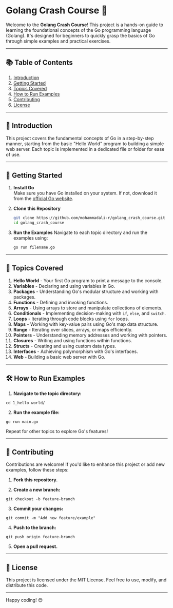 # Golang Crash Course 🚀

Welcome to the **Golang Crash Course**! This project is a hands-on guide to learning the foundational concepts of the Go programming language (Golang). It's designed for beginners to quickly grasp the basics of Go through simple examples and practical exercises.

---

## 📚 Table of Contents

1. [Introduction](#introduction)
2. [Getting Started](#getting-started)
3. [Topics Covered](#topics-covered)
4. [How to Run Examples](#how-to-run-examples)
5. [Contributing](#contributing)
6. [License](#license)

---

## 📖 Introduction

This project covers the fundamental concepts of Go in a step-by-step manner, starting from the basic "Hello World" program to building a simple web server. Each topic is implemented in a dedicated file or folder for ease of use.

---

## 🚀 Getting Started

1. **Install Go**  
   Make sure you have Go installed on your system. If not, download it from the [official Go website](https://go.dev/).

2. **Clone this Repository**  
   ```bash
   git clone https://github.com/mohammadali-r/golang_crash_course.git
   cd golang_crash_course

3. **Run the Examples**
    Navigate to each topic directory and run the examples using:

    ```bash
    go run filename.go

---

## 🔑 Topics Covered

1. **Hello World** - Your first Go program to print a message to the console.
2. **Variables** - Declaring and using variables in Go.
3. **Packages** - Understanding Go's modular structure and working with packages.
4. **Functions** - Defining and invoking functions.
5. **Arrays** - Using arrays to store and manipulate collections of elements.
6. **Conditionals** - Implementing decision-making with `if`, `else`, and `switch`.
7. **Loops** - Iterating through code blocks using `for` loops.
8. **Maps** - Working with key-value pairs using Go's map data structure.
9. **Range** - Iterating over slices, arrays, or maps efficiently.
10. **Pointers** - Understanding memory addresses and working with pointers.
11. **Closures** - Writing and using functions within functions.
12. **Structs** - Creating and using custom data types.
13. **Interfaces** - Achieving polymorphism with Go's interfaces.
14. **Web** - Building a basic web server with Go.

---

## 🛠️ How to Run Examples
1. **Navigate to the topic directory:**
```
cd 1_hello world/
```

2. **Run the example file:**
```
go run main.go
```

Repeat for other topics to explore Go's features!

---

## 🤝 Contributing
Contributions are welcome! If you'd like to enhance this project or add new examples, follow these steps:

1. **Fork this repository.**

2. **Create a new branch:**
```
git checkout -b feature-branch
```

3. **Commit your changes:**
```
git commit -m "Add new feature/example"
```

4. **Push to the branch:**
```
git push origin feature-branch
```

5. **Open a pull request.**

---

## 📜 License
This project is licensed under the MIT License. Feel free to use, modify, and distribute this code.

---

Happy coding! 😊
